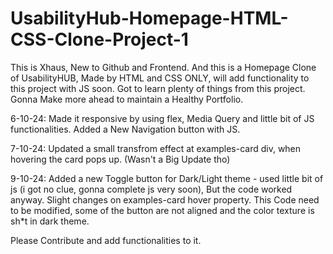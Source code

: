 # UsabilityHub-Homepage-HTML-CSS-Clone-Project-1
This is Xhaus, New to Github and Frontend.
And this is a Homepage Clone of UsabilityHUB, Made by HTML and CSS ONLY, will add functionality to this project with JS soon.
Got to learn plenty of things from this project.
Gonna Make more ahead to maintain a Healthy Portfolio.

6-10-24: 
Made it responsive by using flex, Media Query and little bit of JS functionalities.
Added a New Navigation button with JS.

7-10-24:
Updated a small transfrom effect at examples-card div, when hovering the card pops up.
(Wasn't a Big Update tho)

9-10-24:
Added a new Toggle button for Dark/Light theme - used little bit of js (i got no clue, gonna complete js very soon), But the code worked anyway.
Slight changes on examples-card hover property.
This Code need to be modified, some of the button are not aligned and the color texture is sh*t in dark theme.


Please Contribute and add functionalities to it.
